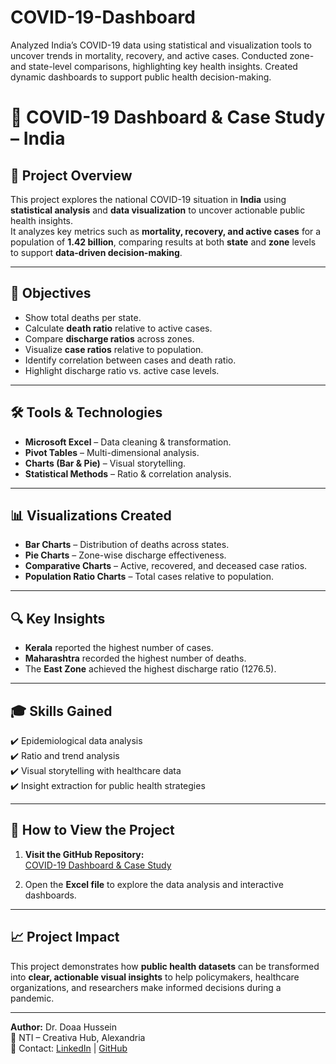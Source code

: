 # COVID-19-Dashboard
Analyzed India’s COVID-19 data using statistical and visualization tools to uncover trends in mortality, recovery, and active cases. Conducted zone- and state-level comparisons, highlighting key health insights. Created dynamic dashboards to support public health decision-making.
# 🦠 COVID-19 Dashboard & Case Study – India  

## 📌 Project Overview  
This project explores the national COVID-19 situation in **India** using **statistical analysis** and **data visualization** to uncover actionable public health insights.  
It analyzes key metrics such as **mortality, recovery, and active cases** for a population of **1.42 billion**, comparing results at both **state** and **zone** levels to support **data-driven decision-making**.  

---

## 🎯 Objectives  
- Show total deaths per state.  
- Calculate **death ratio** relative to active cases.  
- Compare **discharge ratios** across zones.  
- Visualize **case ratios** relative to population.  
- Identify correlation between cases and death ratio.  
- Highlight discharge ratio vs. active case levels.  

---

## 🛠️ Tools & Technologies  
- **Microsoft Excel** – Data cleaning & transformation.  
- **Pivot Tables** – Multi-dimensional analysis.  
- **Charts (Bar & Pie)** – Visual storytelling.  
- **Statistical Methods** – Ratio & correlation analysis.  

---

## 📊 Visualizations Created  
- **Bar Charts** – Distribution of deaths across states.  
- **Pie Charts** – Zone-wise discharge effectiveness.  
- **Comparative Charts** – Active, recovered, and deceased case ratios.  
- **Population Ratio Charts** – Total cases relative to population.  

---

## 🔍 Key Insights  
- **Kerala** reported the highest number of cases.  
- **Maharashtra** recorded the highest number of deaths.  
- The **East Zone** achieved the highest discharge ratio (1276.5).  

---

## 🎓 Skills Gained  
✔️ Epidemiological data analysis  
✔️ Ratio and trend analysis  
✔️ Visual storytelling with healthcare data  
✔️ Insight extraction for public health strategies  

---

## 🚀 How to View the Project  
1. **Visit the GitHub Repository:**  
   [COVID-19 Dashboard & Case Study](https://lnkd.in/dJ-6n3fc)  

2. Open the **Excel file** to explore the data analysis and interactive dashboards.  

---

## 📈 Project Impact  
This project demonstrates how **public health datasets** can be transformed into **clear, actionable visual insights** to help policymakers, healthcare organizations, and researchers make informed decisions during a pandemic.  

---

**Author:** Dr. Doaa Hussein  
📍 NTI – Creativa Hub, Alexandria  
📧 Contact: [LinkedIn](https://www.linkedin.com/in/doaa-hussein) | [GitHub](https://github.com/DoaaHussein2025)  


